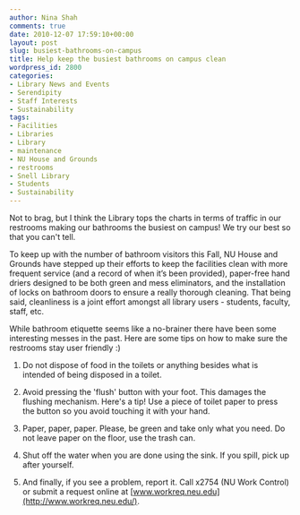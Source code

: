 ```yaml
---
author: Nina Shah
comments: true
date: 2010-12-07 17:59:10+00:00
layout: post
slug: busiest-bathrooms-on-campus
title: Help keep the busiest bathrooms on campus clean
wordpress_id: 2800
categories:
- Library News and Events
- Serendipity
- Staff Interests
- Sustainability
tags:
- Facilities
- Libraries
- Library
- maintenance
- NU House and Grounds
- restrooms
- Snell Library
- Students
- Sustainability
---
```


Not to brag, but I think the Library tops the charts in terms of traffic in our restrooms making our bathrooms the busiest on campus! We try our best so that you can't tell.

To keep up with the number of bathroom visitors this Fall, NU House and Grounds have stepped up their efforts to keep the facilities clean with more frequent service (and a record of when it’s been provided), paper-free hand driers designed to be both green and mess eliminators, and the installation of locks on bathroom doors to ensure a really thorough cleaning. That being said, cleanliness is a joint effort amongst all library users - students, faculty, staff, etc.

While bathroom etiquette seems like a no-brainer there have been some  interesting messes in the past. Here are some tips on how to make sure  the restrooms stay user friendly :)

1. Do not dispose of food in the toilets or anything besides what is intended of being disposed in a toilet.

2. Avoid pressing the 'flush' button with your foot. This damages the flushing mechanism. Here's a tip! Use a piece of toilet paper to press the button so you avoid touching it with your hand.

3. Paper, paper, paper. Please, be green and take only what you need. Do not leave paper on the floor, use the trash can.

4. Shut off the water when you are done using the sink. If you spill, pick up after yourself.

5. And finally, if you see a problem, report it. Call x2754 (NU Work Control) or submit a request online at [www.workreq.neu.edu](http://www.workreq.neu.edu/).
